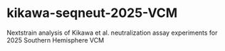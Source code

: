 # kikawa-seqneut-2025-VCM
Nextstrain analysis of Kikawa et al. neutralization assay experiments for 2025 Southern Hemisphere VCM
